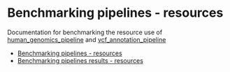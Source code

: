# Benchmarking pipelines - resources

Documentation for benchmarking the resource use of [human_genomics_pipeline](https://github.com/ESR-NZ/human_genomics_pipeline) and [vcf_annotation_pipeline](https://github.com/ESR-NZ/vcf_annotation_pipeline)

- [Benchmarking pipelines - resources](benchmarking_pipelines_resources.md)
- [Benchmarking pipelines results - resources](benchmarking_pipeline_results_resources.md)
